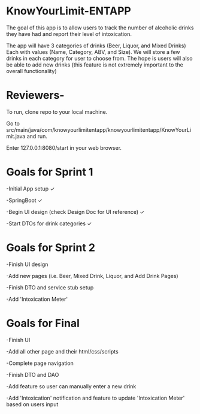 # KnowYourLimit-ENTAPP

The goal of this app is to allow users to track the number of alcoholic drinks they have had and report their level of intoxication.

The app will have 3 categories of drinks (Beer, Liquor, and Mixed Drinks) Each with values (Name, Category, ABV, and Size). We will store a few drinks in each category for user to choose from.  The hope is users will also be able to add new drinks (this feature is not extremely important to the overall functionality)

# Reviewers-
To run, clone repo to your local machine.

Go to src/main/java/com/knowyourlimitentapp/knowyourlimitentapp/KnowYourLimit.java and run.

Enter 127.0.0.1:8080/start in your web browser.


# Goals for Sprint 1

-Initial App setup 	&#x2713;  

-SpringBoot 	&#x2713;

-Begin UI design (check Design Doc for UI reference) 	&#x2713;

-Start DTOs for drink categories &#x2713;

# Goals for Sprint 2

-Finish UI design

-Add new pages (i.e. Beer, Mixed Drink, Liquor, and Add Drink Pages)

-Finish DTO and service stub setup

-Add 'Intoxication Meter'

# Goals for Final 

-Finish UI 

-Add all other page and their html/css/scripts

-Complete page navigation

-Finish DTO and DAO

-Add feature so user can manually enter a new drink

-Add 'Intoxication' notification and feature to update 'Intoxication Meter' based on users input

